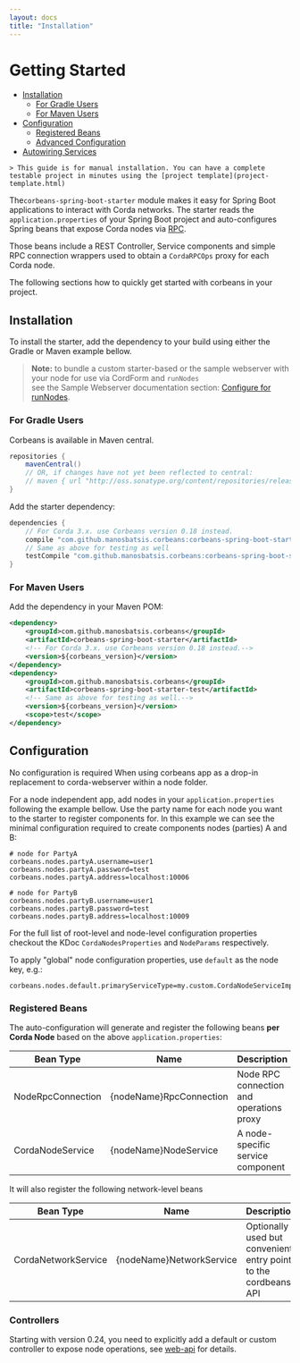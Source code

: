```yaml
---
layout: docs
title: "Installation"
---
```


# Getting Started

<!-- TOC depthFrom:2 depthTo:6 withLinks:1 updateOnSave:1 orderedList:0 -->

- [Installation](#installation)
	- [For Gradle Users](#for-gradle-users)
	- [For Maven Users](#for-maven-users)
- [Configuration](#configuration)
	- [Registered Beans](#registered-beans)
	- [Advanced Configuration](#advanced-configuration)
- [Autowiring Services](#autowiring-services)

<!-- /TOC -->

	> This guide is for manual installation. You can have a complete testable project in minutes using the [project template](project-template.html)  

The`corbeans-spring-boot-starter` module makes it easy for Spring Boot applications to interact with Corda networks. 
The starter reads the `application.properties` of your Spring Boot project and auto-configures Spring beans that 
expose Corda nodes via [RPC](https://docs.corda.net/clientrpc.html).

Those beans include a REST Controller, Service components and simple
RPC connection wrappers used to obtain a `CordaRPCOps` proxy for each Corda node.

The following sections how to quickly get started with corbeans in your project.

## Installation

To install the starter, add the dependency to your build  using either the Gradle or Maven example bellow.

> **Note:** to bundle a custom starter-based or the sample webserver with your node for use via CordForm and `runNodes`  
see the Sample Webserver documentation section:
[Configure for runNodes](http://127.0.0.1:4000/corbeans/docs/webserver.html#configure-for-runnodes).

### For Gradle Users

Corbeans is available in Maven central.

```groovy
repositories {
	mavenCentral()
	// OR, if changes have not yet been reflected to central:
	// maven { url "http://oss.sonatype.org/content/repositories/releases/" }
}
```

Add the starter dependency:

```groovy
dependencies {
	// For Corda 3.x. use Corbeans version 0.18 instead. 
	compile "com.github.manosbatsis.corbeans:corbeans-spring-boot-starter:$corbeans_version"
	// Same as above for testing as well
	testCompile "com.github.manosbatsis.corbeans:corbeans-spring-boot-starter-test:$corbeans_version"
}
```

### For Maven Users

Add the dependency in your Maven POM:

```xml
<dependency>
	<groupId>com.github.manosbatsis.corbeans</groupId>
	<artifactId>corbeans-spring-boot-starter</artifactId>
	<!-- For Corda 3.x. use Corbeans version 0.18 instead.-->
	<version>${corbeans_version}</version>
</dependency>
<dependency>
	<groupId>com.github.manosbatsis.corbeans</groupId>
	<artifactId>corbeans-spring-boot-starter-test</artifactId>
	<!-- Same as above for testing as well.-->
	<version>${corbeans_version}</version>
	<scope>test</scope>
</dependency>
```

## Configuration

No configuration is required When using corbeans app as a drop-in replacement to corda-webserver within a node
folder.

For a node independent app, add nodes in your `application.properties` following the example bellow.
Use the party name for each node you want to the starter to register components for.
In this example we can see the minimal configuration required to create components nodes (parties) A and B:

```properties
# node for PartyA
corbeans.nodes.partyA.username=user1
corbeans.nodes.partyA.password=test
corbeans.nodes.partyA.address=localhost:10006

# node for PartyB
corbeans.nodes.partyB.username=user1
corbeans.nodes.partyB.password=test
corbeans.nodes.partyB.address=localhost:10009
```  

For the full list of root-level and node-level configuration properties checkout 
the KDoc `CordaNodesProperties` and  `NodeParams` respectively.

To apply "global" node configuration properties, use `default` as the node key, e.g.:

```properties
corbeans.nodes.default.primaryServiceType=my.custom.CordaNodeServiceImpl
``` 

### Registered Beans

The auto-configuration will generate and register the following beans __per Corda Node__ 
based on the above `application.properties`:


Bean Type          | Name                     | Description
------------------ | ------------------------ | -------------------
NodeRpcConnection  | {nodeName}RpcConnection  | Node RPC connection and operations proxy
CordaNodeService   | {nodeName}NodeService    | A node-specific service component

It will also register the following network-level beans

Bean Type            | Name                     | Description
------------------   | ------------------------ | -------------------
CordaNetworkService  | {nodeName}NetworkService | Optionally used but convenient entry point to the cordbeans API 


### Controllers

Starting with version 0.24, you need to explicitly add a default or custom controller to expose node operations, 
see [web-api](web-api.html) for details. 
